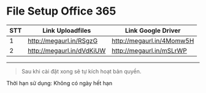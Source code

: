 # File Setup Office 365
| STT | Link Uploadfiles | Link Google Driver |
|--|--|--|
| 1 | http://megaurl.in/RSgzG | http://megaurl.in/4Momw5H |
| 2 |http://megaurl.in/dVdKiUW | http://megaurl.in/mSLrWP |

---

> Sau khi cài đặt xong sẽ tự kích hoạt bản quyền.

Thời hạn sử dụng: Không có ngày hết hạn
